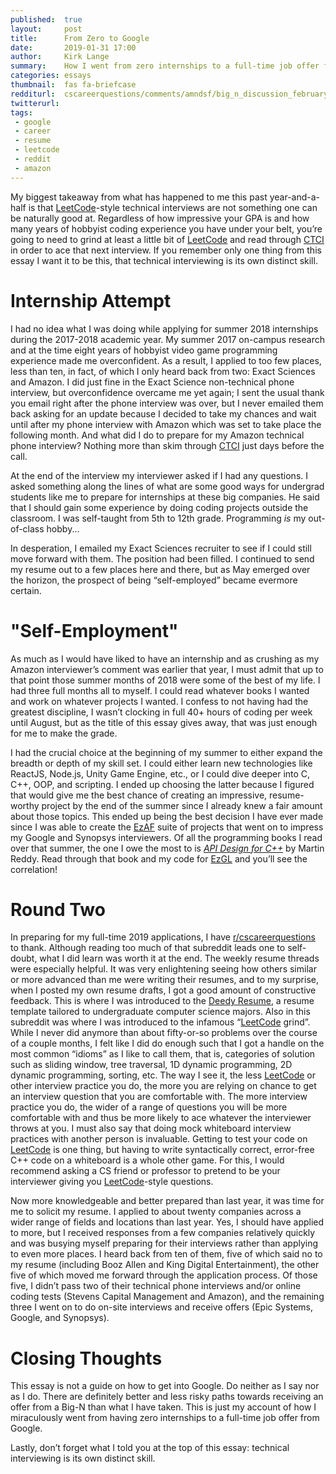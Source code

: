 ```yaml
---
published:  true
layout:     post
title:      From Zero to Google
date:       2019-01-31 17:00
author:     Kirk Lange
summary:    How I went from zero internships to a full-time job offer from Google.
categories: essays
thumbnail:  fas fa-briefcase
redditurl:  cscareerquestions/comments/amndsf/big_n_discussion_february_03_2019/efnguiw/
twitterurl:
tags:
 - google
 - career
 - resume
 - leetcode
 - reddit
 - amazon
---
```


My biggest takeaway from what has happened to me this past year-and-a-half is
that <a target="_blank" href="https://leetcode.com/problemset/all/">LeetCode</a>-style
technical interviews are not something one can be naturally good at. Regardless
of how impressive your GPA is and how many years of hobbyist coding experience
you have under your belt, you’re going to need to grind at least a little bit of
<a target="_blank" href="https://leetcode.com/problemset/all/">LeetCode</a>
and read through
<a target="_blank" href="https://www.amazon.com/dp/0984782850/">CTCI</a>
in order to ace that next interview. If you remember only one thing from this
essay I want it to be this, that technical interviewing is its own distinct
skill.

# Internship Attempt

I had no idea what I was doing while applying for summer 2018 internships during
the 2017-2018 academic year. My summer 2017 on-campus research and at the time
eight years of hobbyist video game programming experience made me overconfident.
As a result, I applied to too few places, less than ten, in fact, of which I
only heard back from two: Exact Sciences and Amazon. I did just fine in the
Exact Science non-technical phone interview, but overconfidence overcame me yet
again; I sent the usual thank you email right after the phone interview was
over, but I never emailed them back asking for an update because I decided to
take my chances and wait until after my phone interview with Amazon which was
set to take place the following month. And what did I do to prepare for my
Amazon technical phone interview? Nothing more than skim through
<a target="_blank" href="https://www.amazon.com/dp/0984782850/">CTCI</a>
just days before the call.

At the end of the interview my interviewer asked if I had any questions. I asked
something along the lines of what are some good ways for undergrad students like
me to prepare for internships at these big companies. He said that I should gain
some experience by doing coding projects outside the classroom. I was
self-taught from 5th to 12th grade. Programming *is* my out-of-class hobby...

In desperation, I emailed my Exact Sciences recruiter to see if I could still
move forward with them. The position had been filled. I continued to send my
resume out to a few places here and there, but as May emerged over the horizon,
the prospect of being “self-employed” became evermore certain.

# "Self-Employment"

As much as I would have liked to have an internship and as crushing as my Amazon
interviewer’s comment was earlier that year, I must admit that up to that point
those summer months of 2018 were some of the best of my life. I had three full
months all to myself. I could read whatever books I wanted and work on whatever
projects I wanted. I confess to not having had the greatest discipline, I wasn’t
clocking in full 40+ hours of coding per week until August, but as the title of
this essay gives away, that was just enough for me to make the grade.

I had the crucial choice at the beginning of my summer to either expand the
breadth or depth of my skill set. I could either learn new technologies like
ReactJS, Node.js, Unity Game Engine, etc., or I could dive deeper into C, C++,
OOP, and scripting. I ended up choosing the latter because I figured that would
give me the best chance of creating an impressive, resume-worthy project by the
end of the summer since I already knew a fair amount about those topics. This
ended up being the best decision I have ever made since I was able to create the
<a target="_blank" href="http://ezaf.io">EzAF</a>
suite of projects that went on to impress my Google and Synopsys interviewers.
Of all the programming books I read over that summer, the one I owe the most to
is
<a target="_blank" href="https://www.amazon.com/dp/0123850037/">*API Design for C++*</a>
by Martin Reddy. Read through that book and my code for
<a target="_blank" href="http://ezgl.ezaf.io">EzGL</a>
and you’ll see the correlation!

# Round Two

In preparing for my full-time 2019 applications, I have
<a target="_blank" href="https://www.reddit.com/r/cscareerquestions/">r/cscareerquestions</a>
to thank. Although reading too much of that subreddit leads one to self-doubt,
what I did learn was worth it at the end. The weekly resume threads were
especially helpful. It was very enlightening seeing how others similar or more
advanced than me were writing their resumes, and to my surprise, when I posted
my own resume drafts, I got a good amount of constructive feedback. This is
where I was introduced to the
<a target="_blank" href="https://github.com/deedy/Deedy-Resume">Deedy Resume</a>,
a resume template tailored to undergraduate computer science majors. Also in
this subreddit was where I was introduced to the infamous
“<a target="_blank" href="https://leetcode.com/problemset/all/">LeetCode</a>
grind”. While I never did anymore than about fifty-or-so problems over the
course of a couple months, I felt like I did do enough such that I got a handle
on the most common “idioms” as I like to call them, that is, categories of
solution such as sliding window, tree traversal, 1D dynamic programming, 2D
dynamic programming, sorting, etc. The way I see it, the less
<a target="_blank" href="https://leetcode.com/problemset/all/">LeetCode</a> or
other interview practice you do, the more you are relying on chance to get an
interview question that you are comfortable with. The more interview practice
you do, the wider of a range of questions you will be more comfortable with and
thus be more likely to ace whatever the interviewer throws at you. I must also
say that doing mock whiteboard interview practices with another person is
invaluable. Getting to test your code on
<a target="_blank" href="https://leetcode.com/problemset/all/">LeetCode</a>
is one thing, but having to write syntactically correct, error-free C++ code on
a whiteboard is a whole other game. For this, I would recommend asking a CS
friend or professor to pretend to be your interviewer giving you
<a target="_blank" href="https://leetcode.com/problemset/all/">LeetCode</a>-style
questions.

Now more knowledgeable and better prepared than last year, it was time for me to
solicit my resume. I applied to about twenty companies across a wider range of
fields and locations than last year. Yes, I should have applied to more, but I
received responses from a few companies relatively quickly and was busying
myself preparing for their interviews rather than applying to even more places.
I heard back from ten of them, five of which said no to my resume (including
Booz Allen and King Digital Entertainment), the other five of which moved me
forward through the application process. Of those five, I didn’t pass two of
their technical phone interviews and/or online coding tests (Stevens Capital
Management and Amazon), and the remaining three I went on to do on-site
interviews and receive offers (Epic Systems, Google, and Synopsys).

# Closing Thoughts

This essay is not a guide on how to get into Google. Do neither as I say nor as
I do. There are definitely better and less risky paths towards receiving an
offer from a Big-N than what I have taken. This is just my account of how I
miraculously went from having zero internships to a full-time job offer from
Google.

Lastly, don’t forget what I told you at the top of this essay: technical
interviewing is its own distinct skill.
